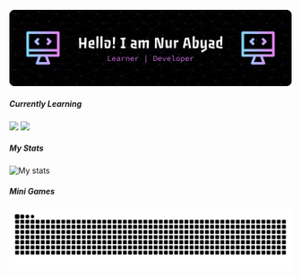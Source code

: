 ![Nur Abyad](img/github-header-banner.png)

<!--
**abyad-tif/abyad-tif** is a ✨ _special_ ✨ repository because its `README.md` (this file) appears on your GitHub profile.

Here are some ideas to get you started:

- 🔭 I’m currently working on ...
- 🌱 I’m currently learning ...
- 👯 I’m looking to collaborate on ...
- 🤔 I’m looking for help with ...
- 💬 Ask me about ...
- 📫 How to reach me: ...
- 😄 Pronouns: ...
- ⚡ Fun fact: ...
-->

##### Currently Learning

<img src="https://img.shields.io/badge/Laravel-FF2D20?style=for-the-badge&logo=laravel&logoColor=white"> <img src="https://img.shields.io/badge/Tailwind_CSS-38B2AC?style=for-the-badge&logo=tailwind-css&logoColor=white">

##### My Stats

![My stats](https://github-readme-stats.vercel.app/api?username=abyad-tif&show_icons=true&theme=vue-dark)

##### Mini Games

<img src="https://raw.githubusercontent.com/abyad-tif/abyad-tif/output/snake.svg" alt="Snake animation" />
